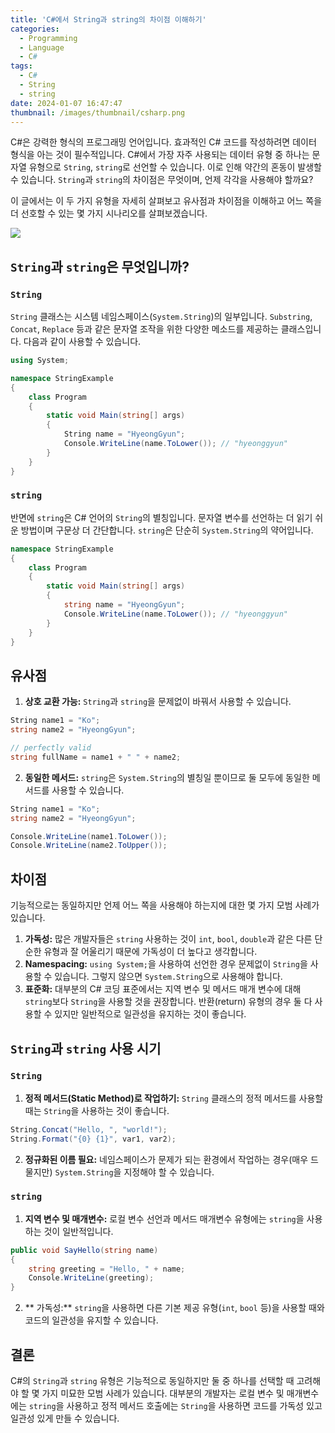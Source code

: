 ```yaml
---
title: 'C#에서 String과 string의 차이점 이해하기'
categories:
  - Programming
  - Language
  - C#
tags:
  - C#
  - String
  - string
date: 2024-01-07 16:47:47
thumbnail: /images/thumbnail/csharp.png
---
```


C#은 강력한 형식의 프로그래밍 언어입니다. 효과적인 C# 코드를 작성하려면 데이터 형식을 아는 것이 필수적입니다. C#에서 가장 자주 사용되는 데이터 유형 중 하나는 문자열 유형으로 `String`, `string`로 선언할 수 있습니다. 이로 인해 약간의 혼동이 발생할 수 있습니다. `String`과 `string`의 차이점은 무엇이며, 언제 각각을 사용해야 할까요?

이 글에서는 이 두 가지 유형을 자세히 살펴보고 유사점과 차이점을 이해하고 어느 쪽을 더 선호할 수 있는 몇 가지 시나리오를 살펴보겠습니다.

![](/images/header/csharp-7_1.png)

## `String`과 `string`은 무엇입니까?

### `String`

`String` 클래스는 시스템 네임스페이스(`System.String`)의 일부입니다. `Substring`, `Concat`, `Replace` 등과 같은 문자열 조작을 위한 다양한 메소드를 제공하는 클래스입니다. 다음과 같이 사용할 수 있습니다.

```cs
using System;

namespace StringExample
{
    class Program
    {
        static void Main(string[] args)
        {
            String name = "HyeongGyun";
            Console.WriteLine(name.ToLower()); // "hyeonggyun"
        }
    }
}
```

### `string`

반면에 `string`은 C# 언어의 `String`의 별칭입니다. 문자열 변수를 선언하는 더 읽기 쉬운 방법이며 구문상 더 간단합니다. `string`은 단순히 `System.String`의 약어입니다.

```cs
namespace StringExample
{
    class Program
    {
        static void Main(string[] args)
        {
            string name = "HyeongGyun";
            Console.WriteLine(name.ToLower()); // "hyeonggyun"
        }
    }
}
```

## 유사점

1. **상호 교환 가능:** `String`과 `string`을 문제없이 바꿔서 사용할 수 있습니다.

```cs
String name1 = "Ko";
string name2 = "HyeongGyun";

// perfectly valid
string fullName = name1 + " " + name2;
```

2. **동일한 메서드:** `string`은 `System.String`의 별칭일 뿐이므로 둘 모두에 동일한 메서드를 사용할 수 있습니다.

```cs
String name1 = "Ko";
string name2 = "HyeongGyun";

Console.WriteLine(name1.ToLower());
Console.WriteLine(name2.ToUpper());
```

## 차이점

기능적으로는 동일하지만 언제 어느 쪽을 사용해야 하는지에 대한 몇 가지 모범 사례가 있습니다.

1. **가독성:** 많은 개발자들은 `string` 사용하는 것이 `int`, `bool`, `double`과 같은 다른 단순한 유형과 잘 어울리기 때문에 가독성이 더 높다고 생각합니다.
   <br/>
2. **Namespacing:** `using System;`을 사용하여 선언한 경우 문제없이 `String`을 사용할 수 있습니다. 그렇지 않으면 `System.String`으로 사용해야 합니다.
   <br/>
3. **표준화:** 대부분의 C# 코딩 표준에서는 지역 변수 및 메서드 매개 변수에 대해 `string`보다 `String`을 사용할 것을 권장합니다. 반환(return) 유형의 경우 둘 다 사용할 수 있지만 일반적으로 일관성을 유지하는 것이 좋습니다.

## `String`과 `string` 사용 시기

### `String`

1. **정적 메서드(Static Method)로 작업하기:** `String` 클래스의 정적 메서드를 사용할 때는 `String`을 사용하는 것이 좋습니다.

```cs
String.Concat("Hello, ", "world!");
String.Format("{0} {1}", var1, var2);
```

2. **정규화된 이름 필요:** 네임스페이스가 문제가 되는 환경에서 작업하는 경우(매우 드물지만) `System.String`을 지정해야 할 수 있습니다.

### `string`

1. **지역 변수 및 매개변수:** 로컬 변수 선언과 메서드 매개변수 유형에는 `string`을 사용하는 것이 일반적입니다.

```cs
public void SayHello(string name)
{
    string greeting = "Hello, " + name;
    Console.WriteLine(greeting);
}
```

2. ** 가독성:** `string`을 사용하면 다른 기본 제공 유형(`int`, `bool` 등)을 사용할 때와 코드의 일관성을 유지할 수 있습니다.

## 결론

C#의 `String`과 `string` 유형은 기능적으로 동일하지만 둘 중 하나를 선택할 때 고려해야 할 몇 가지 미묘한 모범 사례가 있습니다. 대부분의 개발자는 로컬 변수 및 매개변수에는 `string`을 사용하고 정적 메서드 호출에는 `String`을 사용하면 코드를 가독성 있고 일관성 있게 만들 수 있습니다.
